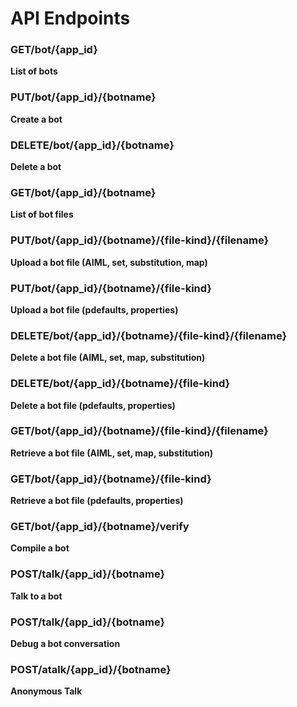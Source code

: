 # API Endpoints

### **GET/bot/{app\_id}**

**List of bots**

### **PUT/bot/{app\_id}/{botname}**

**Create a bot**

### **DELETE/bot/{app\_id}/{botname}**

**Delete a bot**

### **GET/bot/{app\_id}/{botname}**

**List of bot files**

### **PUT/bot/{app\_id}/{botname}/{file-kind}/{filename}**

**Upload a bot file \(AIML, set, substitution, map\)**

### **PUT/bot/{app\_id}/{botname}/{file-kind}**

**Upload a bot file \(pdefaults, properties\)**

### **DELETE/bot/{app\_id}/{botname}/{file-kind}/{filename}**

**Delete a bot file \(AIML, set, map, substitution\)**

### **DELETE/bot/{app\_id}/{botname}/{file-kind}**

**Delete a bot file \(pdefaults, properties\)**

### **GET/bot/{app\_id}/{botname}/{file-kind}/{filename}**

**Retrieve a bot file \(AIML, set, map, substitution\)**

### **GET/bot/{app\_id}/{botname}/{file-kind}**

**Retrieve a bot file \(pdefaults, properties\)**

### **GET/bot/{app\_id}/{botname}/verify**

**Compile a bot**

### **POST/talk/{app\_id}/{botname}**

**Talk to a bot**

### **POST/talk/{app\_id}/{botname}**

**Debug a bot conversation**

### **POST/atalk/{app\_id}/{botname}**

**Anonymous Talk**

  




